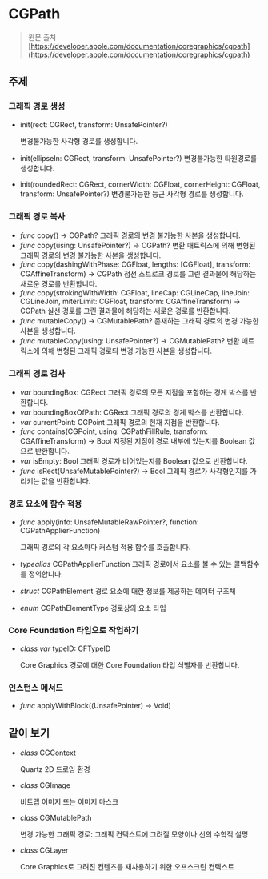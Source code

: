 # CGPath

> 원문 출처  
> [https://developer.apple.com/documentation/coregraphics/cgpath](https://developer.apple.com/documentation/coregraphics/cgpath)

## 주제

### 그래픽 경로 생성

* init\(rect: CGRect, transform: UnsafePointer?\)

  변경불가능한 사각형 경로를 생성합니다.

* init\(ellipseIn: CGRect, transform: UnsafePointer?\) 변경불가능한 타원경로를 생성합니다.
* init\(roundedRect: CGRect, cornerWidth: CGFloat, cornerHeight: CGFloat, transform: UnsafePointer?\) 변경불가능한 둥근 사각형 경로를 생성합니다.

### 그래픽 경로 복사

* _func_ copy\(\) -&gt; CGPath? 그래픽 경로의 변경 불가능한 사본을 생성합니다.
* _func_ copy\(using: UnsafePointer?\) -&gt; CGPath? 변환 매트릭스에 의해 변형된 그래픽 경로의 변경 불가능한 사본을 생성합니다.
* _func_ copy\(dashingWithPhase: CGFloat, lengths: \[CGFloat\], transform: CGAffineTransform\) -&gt; CGPath 점선 스트로크 경로를 그린 결과물에 해당하는 새로운 경로를 반환합니다.
* _func_ copy\(strokingWithWidth: CGFloat, lineCap: CGLineCap, lineJoin: CGLineJoin, miterLimit: CGFloat, transform: CGAffineTransform\) -&gt; CGPath 실선 경로를 그린 결과물에 해당하는 새로운 경로를 반환합니다.
* _func_ mutableCopy\(\) -&gt; CGMutablePath? 존재하는 그래픽 경로의 변경 가능한 사본을 생성합니다.
* _func_ mutableCopy\(using: UnsafePointer?\) -&gt; CGMutablePath? 변환 매트릭스에 의해 변형된 그래픽 경로듸 변경 가능한 사본을 생성합니다.

### 그래픽 경로 검사

* _var_ boundingBox: CGRect 그래픽 경로의 모든 지점을 포함하는 경계 박스를 반환합니다.
* _var_ boundingBoxOfPath: CGRect 그래픽 경로의 경계 박스를 반환합니다.
* _var_ currentPoint: CGPoint 그래픽 경로의 현재 지점을 반환합니다.
* _func_ contains\(CGPoint, using: CGPathFillRule, transform: CGAffineTransform\) -&gt; Bool 지정된 지점이 경로 내부에 있는지를 Boolean 값으로 반환합니다.
* _var_ isEmpty: Bool 그래픽 경로가 비어있는지를 Boolean 값으로 반환합니다.
* _func_ isRect\(UnsafeMutablePointer?\) -&gt; Bool 그래픽 경로가 사각형인지를 가리키는 값을 반환합니다.

### 경로 요소에 함수 적용

* _func_ apply\(info: UnsafeMutableRawPointer?, function: CGPathApplierFunction\)

  그래픽 경로의 각 요소마다 커스텀 적용 함수를 호출합니다.

* _typealias_ CGPathApplierFunction 그래픽 경로에서 요소를 볼 수 있는 콜백함수를 정의합니다.
* _struct_ CGPathElement 경로 요소에 대한 정보를 제공하는 데이터 구조체
* _enum_ CGPathElementType 경로상의 요소 타입

### Core Foundation 타입으로 작업하기

* _class var_ typeID: CFTypeID

  Core Graphics 경로에 대한 Core Foundation 타입 식별자를 반환합니다.

### 인스턴스 메서드

* _func_ applyWithBlock\(\(UnsafePointer\) -&gt; Void\)

## 같이 보기

* _class_ CGContext

  Quartz 2D 드로잉 환경

* _class_ CGImage

  비트맵 이미지 또는 이미지 마스크

* _class_ CGMutablePath

  변경 가능한 그래픽 경로: 그래픽 컨텍스트에 그려질 모양이나 선의 수학적 설명

* _class_ CGLayer

  Core Graphics로 그려진 컨텐츠를 재사용하기 위한 오프스크린 컨텍스트

